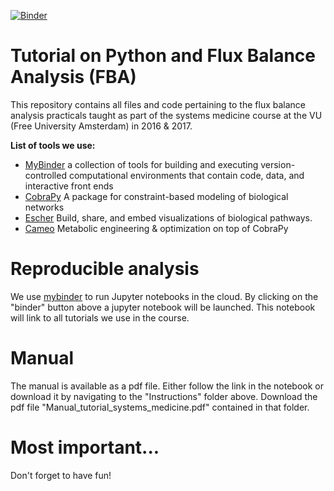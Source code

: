 [![Binder](http://mybinder.org/badge.svg)](http://beta.mybinder.org:/repo/thierrymondeel/FBA_python_tutorial)

# Tutorial on Python and Flux Balance Analysis (FBA)
This repository contains all files and code pertaining to the flux balance analysis practicals taught as part of the systems medicine course at the VU (Free University Amsterdam) in 2016 & 2017. 

**List of tools we use:**
- [MyBinder](http://mybinder.org/) a collection of tools for building and executing version-controlled computational environments that contain code, data, and interactive front ends
- [CobraPy](https://github.com/opencobra/cobrapy) A package for constraint-based modeling of biological networks
- [Escher](https://escher.github.io) Build, share, and embed visualizations of biological pathways.
- [Cameo](https://github.com/biosustain/cameo) Metabolic engineering & optimization on top of CobraPy

# Reproducible analysis
We use [mybinder](http://mybinder.org/) to run Jupyter notebooks in the cloud. By clicking on the "binder" button above a jupyter notebook will be launched. This notebook will link to all tutorials we use in the course. 

# Manual
The manual is available as a pdf file. Either follow the link in the notebook or download it by navigating to the "Instructions" folder above. Download the pdf file "Manual_tutorial_systems_medicine.pdf" contained in that folder.

# Most important... 
Don't forget to have fun! 
